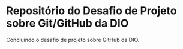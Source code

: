 # Repositório do Desafio de Projeto sobre Git/GitHub da DIO
Concluindo o desafio de projeto sobre GitHub da DIO. 
